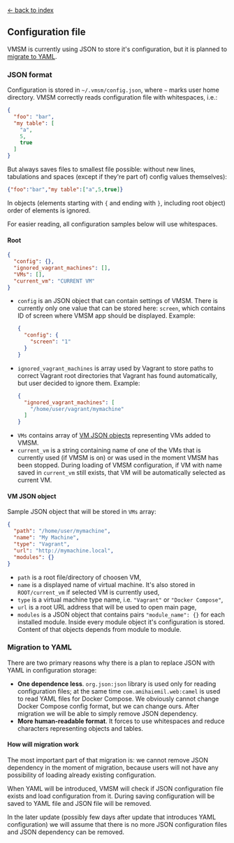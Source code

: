 [← back to index](../index.md)

## Configuration file
VMSM is currently using JSON to store it's configuration, but it is planned to [migrate to YAML](#migration-to-yaml).

### JSON format
Configuration is stored in `~/.vmsm/config.json`, where `~` marks user home directory. VMSM correctly reads configuration
file with whitespaces, i.e.:
```json
{
  "foo": "bar",
  "my table": [
    "a",
    5,
    true
  ]
}
```

But always saves files to smallest file possible: without new lines, tabulations and spaces (except if they're part of)
config values themselves):
```json
{"foo":"bar","my table":["a",5,true]}
```

In objects (elements starting with `{` and ending with `}`, including root object) order of elements is ignored.

For easier reading, all configuration samples below will use whitespaces.

#### Root
```json
{
  "config": {},
  "ignored_vagrant_machines": [],
  "VMs": [],
  "current_vm": "CURRENT VM"
}
```

* `config` is an JSON object that can contain settings of VMSM. There is currently only one value that can be stored here:
    `screen`, which contains ID of screen where VMSM app should be displayed. Example:
    ```json
    {
      "config": {
        "screen": "1"
      }
    }
    ```
* `ignored_vagrant_machines` is array used by Vagrant to store paths to correct Vagrant root directories that Vagrant
    has found automatically, but user decided to ignore them. Example:
    ```json
    {
      "ignored_vagrant_machines": [
        "/home/user/vagrant/mymachine"
      ]
    }
    ```
* `VMs` contains array of [VM JSON objects](#vm-json-object) representing VMs added to VMSM.
* `current_vm` is a string containing name of one of the VMs that is currently used (if VMSM is on) or was used in the
    moment VMSM has been stopped. During loading of VMSM configuration, if VM with name saved in `current_vm` still exists,
    that VM will be automatically selected as current VM.

#### VM JSON object

Sample JSON object that will be stored in `VMs` array:
```json
{
  "path": "/home/user/mymachine",
  "name": "My Machine",
  "type": "Vagrant",
  "url": "http://mymachine.local",
  "modules": {}
}
```
* `path` is a root file/directory of choosen VM,
* `name` is a displayed name of virtual machine. It's also stored in `ROOT/current_vm` if selected VM is currently used,
* `type` is a virtual machine type name, i.e. `"Vagrant"` or `"Docker Compose"`,
* `url` is a root URL address that will be used to open main page,
* `modules` is a JSON object that contains pairs `"module_name": {}` for each installed module. Inside every module
    object it's configuration is stored. Content of that objects depends from module to module.

### Migration to YAML

There are two primary reasons why there is a plan to replace JSON with YAML in configuration storage:
* **One dependence less**. `org.json:json` library is used only for reading configuration files; at the same time
    `com.amihaiemil.web:camel` is used to read YAML files for Docker Compose. We obviously cannot change Docker Compose
    config format, but we can change ours. After migration we will be able to simply remove JSON dependency.
* **More human-readable format**. It forces to use whitespaces and reduce characters representing objects and tables.

#### How will migration work

The most important part of that migration is: we cannot remove JSON dependency in the moment of migration, because
users will not have any possibility of loading already existing configuration.

When YAML will be introduced, VMSM will check if JSON configuration file exists and load configuration from it. During
saving configuration will be saved to YAML file and JSON file will be removed.

In the later update (possibly few days after update that introduces YAML configuration) we will assume that there is no
more JSON configuration files and JSON dependency can be removed.